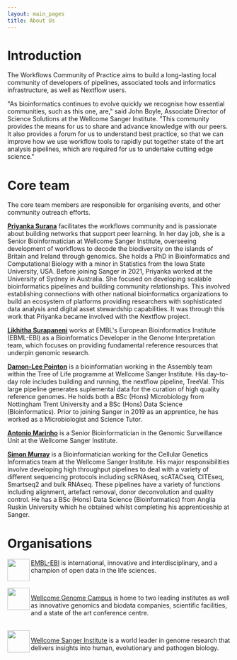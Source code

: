 ```yaml
---
layout: main_pages
title: About Us
---
```


<style>
.column {
  float: left;
  width: 25%;
}
.columnG {
  float: left;
  width: 5%;
}

/* Clear floats after the columns */
.row:after {
  content: "";
  display: table;
  clear: both;
}

.image {
    padding: 10px;
}

@media screen and (max-width: 600px) {
  .column {
    width: 100%;
  }
}
</style>

# Introduction

The Workflows Community of Practice aims to build a long-lasting local community of developers of pipelines, associated tools and informatics infrastructure, as well as Nextflow users.

"As bioinformatics continues to evolve quickly we recognise how essential communities, such as this one, are," said John Boyle, Associate Director of Science Solutions at the Wellcome Sanger Institute. "This community provides the means for us to share and advance knowledge with our peers. It also provides a forum for us to understand best practice, so that we can improve how we use workflow tools to rapidly put together state of the art analysis pipelines, which are required for us to undertake cutting edge science."

# Core team

The core team members are responsible for organising events, and other community outreach efforts.

[**Priyanka Surana**](https://github.com/priyanka-surana) facilitates the workflows community and is passionate about building networks that support peer learning. In her day job, she is a Senior Bioinformatician at Wellcome Sanger Institute, overseeing development of workflows to decode the biodiversity on the islands of Britain and Ireland through genomics. She holds a PhD in Bioinformatics and Computational Biology with a minor in Statistics from the Iowa State University, USA. Before joining Sanger in 2021, Priyanka worked at the University of Sydney in Australia. She focused on developing scalable bioinformatics pipelines and building community relationships. This involved establishing connections with other national bioinformatics organizations to build an ecosystem of platforms providing researchers with sophisticated data analysis and digital asset stewardship capabilities. It was through this work that Priyanka became involved with the Nextflow project.

[**Likhitha Surapaneni**](https://github.com/likhitha-surapaneni) works at EMBL's European Bioinformatics Institute (EBML-EBI) as a Bioinformatics Developer in the Genome Interpretation team, which focuses on providing fundamental reference resources that underpin genomic research.

[**Damon-Lee Pointon**](https://github.com/DLBPointon) is a bioinformatian working in the Assembly team within the Tree of Life programme at Wellcome Sanger Institute. His day-to-day role includes building and running, the nextflow pipeline, TreeVal. This large pipeline generates suplemental data for the curation of high quality reference genomes.
He holds both a BSc (Hons) Microbiology from Nottingham Trent University and a BSc (Hons) Data Science (Bioinformatics). Prior to joining Sanger in 2019 as an apprentice, he has worked as a Microbiologist and Science Tutor.

[**Antonio Marinho**](https://github.com/AMarinhoSN) is a Senior Bioinformatician in the Genomic Surveillance Unit at the Wellcome Sanger Institute.

[**Simon Murray**](https://github.com/SimonDMurray) is a Bioinformatician working for the Cellular Genetics Informatics team at the Wellcome Sanger Institute. His major responsibilities involve developing high throughput pipelines to deal with a variety of different sequencing protocols including scRNAseq, scATACseq, CITEseq, Smartseq2 and bulk RNAseq. These pipelines have a variety of functions including alignment, artefact removal, donor deconvolution and quality control. He has a BSc (Hons) Data Science (Bioinformatics) from Anglia Ruskin University which he obtained whilst completing his apprenticeship at Sanger.

# Organisations

<img align="left" src="https://raw.githubusercontent.com/workflows-community/workflows-community.github.io/main/logos/colour/Ebi_official_logo.png" height=50px>

[EMBL-EBI](https://www.ebi.ac.uk) is international, innovative and interdisciplinary, and a champion of open data in the life sciences.

<br />

<img align="left" src="https://raw.githubusercontent.com/workflows-community/workflows-community.github.io/main/logos/colour/WGC_Logo_Landscape_Strapline.png" height=50px>

[Wellcome Genome Campus](https://www.wellcomegenomecampus.org) is home to two leading institutes as well as innovative genomics and biodata companies, scientific facilities, and a state of the art conference centre.

<br />

<img align="left" src="https://raw.githubusercontent.com/workflows-community/workflows-community.github.io/main/logos/colour/Wellcome_Sanger_Institute_Logo_Landscape_Digital_RGB_Full_Colour.svg" height=50px>

[Wellcome Sanger Institute](https://www.sanger.ac.uk) is a world leader in genome research that delivers insights into human, evolutionary and pathogen biology.


